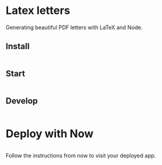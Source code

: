 # Latex letters

Generating beautiful PDF letters with LaTeX and Node.

## Install

````

````

## Start

````

````


## Develop
````

````

# Deploy with Now

````

````
Follow the instructions from now to visit your deployed app.
